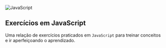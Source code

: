 ![JavaScript](/home/jkm/Imagens/JavaScript.jpeg)



## Exercícios em JavaScript

Uma relação de exercícios praticados em `JavaScript` para treinar conceitos e ir aperfeiçoando o aprendizado.

